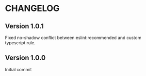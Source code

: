 # CHANGELOG

## Version 1.0.1

Fixed no-shadow conflict between eslint:recommended and custom typescript rule.

## Version 1.0.0

Initial commit
